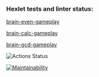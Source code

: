 ### Hexlet tests and linter status:

[brain-even-gameplay](https://asciinema.org/a/87A1Zi6u0FSPBNdmLaTjkXh2i)

[brain-calc-gameplay](https://asciinema.org/a/9G2sZywyCeGauV4Cs7BrDoYpg)

[brain-gcd-gameplay](https://asciinema.org/a/ssCFi0jxKpFjZ61WKkxWFgVNg)

![Actions Status](/workflows/hexlet-check/badge.svg)

[![Maintainability](https://api.codeclimate.com/v1/badges/a99a88d28ad37a79dbf6/maintainability)](https://codeclimate.com/github/codeclimate/codeclimate/maintainability)
